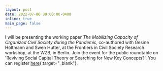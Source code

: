 ```yaml
---
layout: post
date: 2022-07-06 09:00:00-0400
inline: true
main_page: false
---
```


I will be presenting the working paper <i>The Mobilizing Capacity of Organized Civil Society during the Pandemic</i>, co-authored with Gesine Höltmann and Swen Hutter, at the Frontiers in Civil Society Research workshop, at the WZB, in Berlin. Join the event for the public roundtable on 'Reviving Social Capital Theory or Searching for New Key Concepts?'. You can register [here](https://www.wzb.eu/en/research/dynamics-of-political-systems/center-for-civil-society-research/events){:target="_blank"}.
